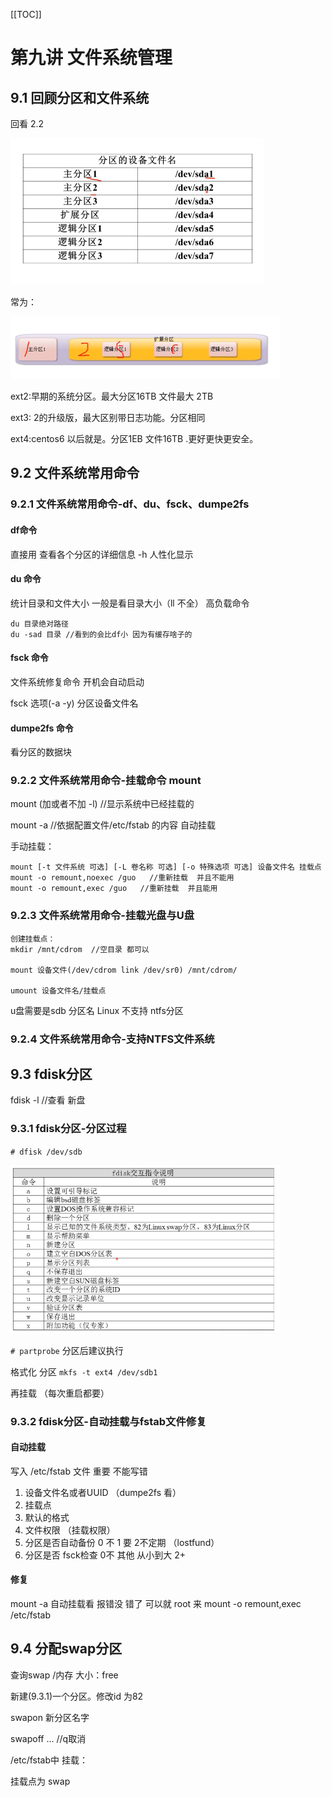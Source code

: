 [[TOC]]

# 第九讲 文件系统管理

## 9.1 回顾分区和文件系统

回看  2.2

![](img/9_1m1.png)

常为：

![](img/9_1m2.png)

ext2:早期的系统分区。最大分区16TB 文件最大 2TB

ext3: 2的升级版，最大区别带日志功能。分区相同

ext4:centos6 以后就是。分区1EB 文件16TB .更好更快更安全。

## 9.2 文件系统常用命令

### 9.2.1 文件系统常用命令-df、du、fsck、dumpe2fs

#### df命令

直接用 查看各个分区的详细信息  -h 人性化显示

#### du 命令

统计目录和文件大小  一般是看目录大小（ll 不全） 高负载命令

```
du 目录绝对路径
du -sad 目录 //看到的会比df小 因为有缓存啥子的
```

#### fsck 命令

文件系统修复命令 开机会自动启动

fsck 选项(-a -y) 分区设备文件名

#### dumpe2fs 命令

看分区的数据块 

### 9.2.2 文件系统常用命令-挂载命令 mount

mount (加或者不加 -l) //显示系统中已经挂载的

mount -a   //依据配置文件/etc/fstab 的内容 自动挂载

手动挂载：

```
mount [-t 文件系统 可选] [-L 卷名称 可选] [-o 特殊选项 可选] 设备文件名 挂载点
mount -o remount,noexec /guo   //重新挂载  并且不能用
mount -o remount,exec /guo   //重新挂载  并且能用
```

### 9.2.3 文件系统常用命令-挂载光盘与U盘

```
创建挂载点：
mkdir /mnt/cdrom  //空目录 都可以

mount 设备文件(/dev/cdrom link /dev/sr0) /mnt/cdrom/

umount 设备文件名/挂载点
```

u盘需要是sdb 分区名 Linux 不支持 ntfs分区

### 9.2.4 文件系统常用命令-支持NTFS文件系统

[](https://blog.csdn.net/lamp_yang_3533/article/details/62414102)

## 9.3 fdisk分区

fdisk -l  //查看 新盘

### 9.3.1 fdisk分区-分区过程

``# dfisk /dev/sdb ``

![](img/9_3m1.png)

``# partprobe`` 分区后建议执行

格式化 分区 ``mkfs -t ext4 /dev/sdb1``

再挂载 （每次重启都要）

### 9.3.2 fdisk分区-自动挂载与fstab文件修复

#### 自动挂载

写入 /etc/fstab 文件 重要 不能写错

1. 设备文件名或者UUID （dumpe2fs 看）
2. 挂载点
3. 默认的格式
4. 文件权限 （挂载权限）
5. 分区是否自动备份 0 不 1 要 2不定期 （lostfund）
6. 分区是否 fsck检查 0不 其他 从小到大 2+

#### 修复

mount -a 自动挂载看 报错没 错了 可以就 root 来 mount -o remount,exec /etc/fstab

## 9.4 分配swap分区

查询swap /内存 大小：free

新建(9.3.1)一个分区。修改id 为82 

swapon 新分区名字

swapoff ... //q取消

/etc/fstab中 挂载：

挂载点为 swap 